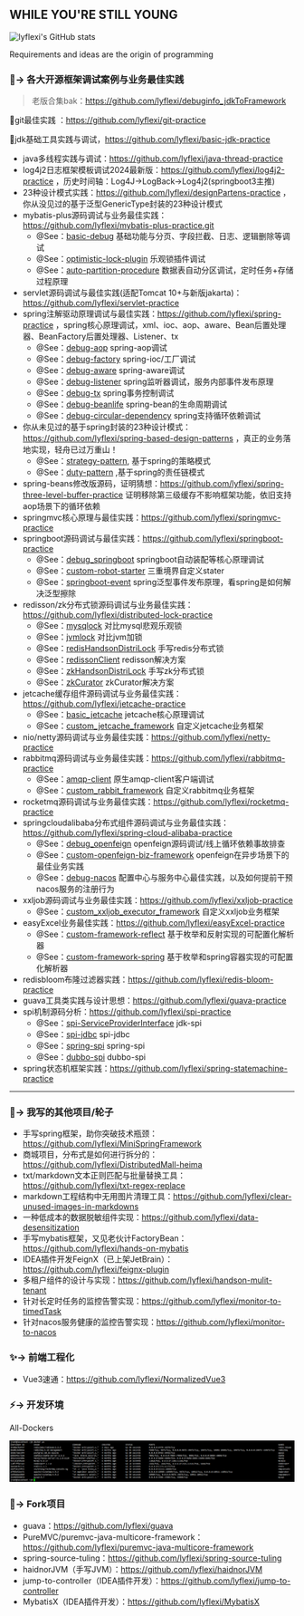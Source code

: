 WHILE YOU'RE STILL YOUNG
---
![lyflexi's GitHub stats](https://github-readme-stats.vercel.app/api?username=lyflexi&show_icons=true)

<!--
**lyflexi/lyflexi** is a ✨ _special_ ✨ repository because its `README.md` (this file) appears on your GitHub profile.

Here are some ideas to get you started:

- 🔭 I’m currently working on ...
- 🌱 I’m currently learning ...
- 👯 I’m looking to collaborate on ...
- 🤔 I’m looking for help with ...
- 💬 Ask me about ...
- 📫 How to reach me: ...
- 😄 Pronouns: ...
- ⚡ Fun fact: ...
-->
Requirements and ideas are the origin of programming
### 🐞-> 各大开源框架调试案例与业务最佳实践
> 老版合集bak：https://github.com/lyflexi/debuginfo_jdkToFramework

🚀git最佳实践 ：https://github.com/lyflexi/git-practice

🚀jdk基础工具实践与调试，https://github.com/lyflexi/basic-jdk-practice
- java多线程实践与调试：https://github.com/lyflexi/java-thread-practice
- log4j2日志框架模板调试2024最新版：https://github.com/lyflexi/log4j2-practice ，历史时间轴：Log4J->LogBack->Log4j2(springboot3主推)
- 23种设计模式实践：https://github.com/lyflexi/designPartens-practice ，你从没见过的基于泛型GenericType封装的23种设计模式
- mybatis-plus源码调试与业务最佳实践：https://github.com/lyflexi/mybatis-plus-practice.git
  - @See：[basic-debug](https://github.com/lyflexi/mybatis-plus-practice/tree/main/basic-debug) 基础功能与分页、字段拦截、日志、逻辑删除等调试
  - @See：[optimistic-lock-plugin](https://github.com/lyflexi/mybatis-plus-practice/tree/main/optimistic-lock-plugin) 乐观锁插件调试
  - @See：[auto-partition-procedure](https://github.com/lyflexi/mybatis-plus-practice/tree/main/auto-partition-procedure) 数据表自动分区调试，定时任务+存储过程原理
- servlet源码调试与最佳实践(适配Tomcat 10+与新版jakarta)：https://github.com/lyflexi/servlet-practice
- spring注解驱动原理调试与最佳实践：https://github.com/lyflexi/spring-practice ，spring核心原理调试，xml、ioc、aop、aware、Bean后置处理器、BeanFactory后置处理器、Listener、tx
  - @See：[debug-aop](https://github.com/lyflexi/spring-practice/tree/main/debug-aop) spring-aop调试
  - @See：[debug-factory](https://github.com/lyflexi/spring-practice/tree/main/debug-factory) spring-ioc/工厂调试
  - @See：[debug-aware](https://github.com/lyflexi/spring-practice/tree/main/debug-aware) spring-aware调试
  - @See：[debug-listener](https://github.com/lyflexi/spring-practice/tree/main/debug-listener) spring监听器调试，服务内部事件发布原理
  - @See：[debug-tx](https://github.com/lyflexi/spring-practice/tree/main/debug-tx) spring事务控制调试
  - @See：[debug-beanlife](https://github.com/lyflexi/spring-practice/tree/main/debug-beanlife) spring-bean的生命周期调试
  - @See：[debug-circular-dependency](https://github.com/lyflexi/spring-practice/tree/main/debug-circular-dependency) spring支持循环依赖调试
- 你从未见过的基于spring封装的23种设计模式：https://github.com/lyflexi/spring-based-design-patterns ，真正的业务落地实现，轻舟已过万重山！
  - @See：[strategy-pattern](https://github.com/lyflexi/spring-based-design-patterns/tree/main/strategy-pattern), 基于spring的策略模式
  - @See：[duty-pattern](https://github.com/lyflexi/spring-based-design-patterns/tree/main/duty-pattern) ,基于spring的责任链模式
- spring-beans修改版源码，证明猜想：https://github.com/lyflexi/spring-three-level-buffer-practice 证明移除第三级缓存不影响框架功能，依旧支持aop场景下的循环依赖
- springmvc核心原理与最佳实践：https://github.com/lyflexi/springmvc-practice
- springboot源码调试与最佳实践：https://github.com/lyflexi/springboot-practice
  - @See：[debug_springboot](https://github.com/lyflexi/springboot-practice/tree/main/debug_springboot) springboot自动装配等核心原理调试
  - @See：[custom-robot-starter](https://github.com/lyflexi/springboot-practice/tree/main/custom-robot-starter) 三重境界自定义stater
  - @See：[springboot-event](https://github.com/lyflexi/springboot-practice/tree/main/springboot-event) spring泛型事件发布原理，看spring是如何解决泛型擦除
- redisson/zk分布式锁源码调试与业务最佳实践：https://github.com/lyflexi/distributed-lock-practice
  - @See：[mysqlock](https://github.com/lyflexi/distributed-lock-practice/tree/main/mysqlock) 对比mysql悲观乐观锁
  - @See：[jvmlock](https://github.com/lyflexi/distributed-lock-practice/tree/main/jvmlock) 对比jvm加锁
  - @See：[redisHandsonDistriLock](https://github.com/lyflexi/distributed-lock-practice/tree/main/redisHandsonDistriLock) 手写redis分布式锁
  - @See：[redissonClient](https://github.com/lyflexi/distributed-lock-practice/tree/main/redissonClient) redisson解决方案
  - @See：[zkHandsonDistriLock](https://github.com/lyflexi/distributed-lock-practice/tree/main/zkHandsonDistriLock) 手写zk分布式锁
  - @See：[zkCurator](https://github.com/lyflexi/distributed-lock-practice/tree/main/zkCurator) zkCurator解决方案
- jetcache缓存组件源码调试与业务最佳实践：https://github.com/lyflexi/jetcache-practice
  - @See：[basic_jetcache](https://github.com/lyflexi/jetcache-practice/tree/main/basic_jetcache) jetcache核心原理调试
  - @See：[custom_jetcache_framework](https://github.com/lyflexi/jetcache-practice/tree/main/custom_jetcache_framework) 自定义jetcache业务框架
- nio/netty源码调试与业务最佳实践：https://github.com/lyflexi/netty-practice
- rabbitmq源码调试与业务最佳实践：https://github.com/lyflexi/rabbitmq-practice
  - @See：[amqp-client](https://github.com/lyflexi/rabbitmq-practice/tree/main/amqp-client) 原生amqp-client客户端调试
  - @See：[custom_rabbit_framework](https://github.com/lyflexi/rabbitmq-practice/tree/main/custom_rabbit_framework) 自定义rabbitmq业务框架
- rocketmq源码调试与业务最佳实践：https://github.com/lyflexi/rocketmq-practice
- springcloudalibaba分布式组件源码调试与业务最佳实践：https://github.com/lyflexi/spring-cloud-alibaba-practice
  - @See：[debug_openfeign](https://github.com/lyflexi/spring-cloud-alibaba-practice/tree/main/debug_openfeign) openfeign源码调试/线上循环依赖事故排查
  - @See：[custom-openfeign-biz-framework](https://github.com/lyflexi/spring-cloud-alibaba-practice/tree/main/custom-openfeign-biz-framework) openfeign在异步场景下的最佳业务实践
  - @See：[debug-nacos](https://github.com/lyflexi/spring-cloud-alibaba-practice/tree/main/debug-nacos) 配置中心与服务中心最佳实践，以及如何提前干预nacos服务的注册行为
- xxljob源码调试与业务最佳实践：https://github.com/lyflexi/xxljob-practice
  - @See：[custom_xxljob_executor_framework](https://github.com/lyflexi/xxljob-practice/tree/main/custom_xxljob_executor_framework) 自定义xxljob业务框架
- easyExcel业务最佳实践：https://github.com/lyflexi/easyExcel-practice
  - @See：[custom-framework-reflect](https://github.com/lyflexi/easyExcel-practice/tree/main/custom-framework-reflect) 基于枚举和反射实现的可配置化解析器
  - @See：[custom-framework-spring](https://github.com/lyflexi/easyExcel-practice/tree/main/custom-framework-spring) 基于枚举和spring容器实现的可配置化解析器
- redisbloom布隆过滤器实践：https://github.com/lyflexi/redis-bloom-practice
- guava工具类实践与设计思想：https://github.com/lyflexi/guava-practice
- spi机制源码分析：https://github.com/lyflexi/spi-practice
  - @See：[spi-ServiceProviderInterface](https://github.com/lyflexi/spi-practice/tree/main/spi-ServiceProviderInterface) jdk-spi
  - @See：[spi-jdbc](https://github.com/lyflexi/spi-practice/tree/main/spi-jdbc)  spi-jdbc
  - @See：[spring-spi](https://github.com/lyflexi/spi-practice/tree/main/spring-spi) spring-spi
  - @See：[dubbo-spi](https://github.com/lyflexi/spi-practice/tree/main/dubbo-spi) dubbo-spi
- spring状态机框架实践：https://github.com/lyflexi/spring-statemachine-practice
---
### 🚀-> 我写的其他项目/轮子
- 手写spring框架，助你突破技术瓶颈：https://github.com/lyflexi/MiniSpringFramework
- 商城项目，分布式是如何进行拆分的：https://github.com/lyflexi/DistributedMall-heima
- txt/markdown文本正则匹配与批量替换工具：https://github.com/lyflexi/txt-regex-replace
- markdown工程结构中无用图片清理工具：https://github.com/lyflexi/clear-unused-images-in-markdowns
- 一种低成本的数据脱敏组件实现：https://github.com/lyflexi/data-desensitization
- 手写mybatis框架，又见老伙计FactoryBean：https://github.com/lyflexi/hands-on-mybatis
- IDEA插件开发FeignX（已上架JetBrain）：https://github.com/lyflexi/feignx-plugin 
- 多租户组件的设计与实现：https://github.com/lyflexi/handson-mulit-tenant
- 针对长定时任务的监控告警实现：https://github.com/lyflexi/monitor-to-timedTask
- 针对nacos服务健康的监控告警实现：https://github.com/lyflexi/monitor-to-nacos

### ✨-> 前端工程化
- Vue3速通：https://github.com/lyflexi/NormalizedVue3

### ⚡-> 开发环境
All-Dockers

![image](./dockers-services.png)

### 🌱-> Fork项目
- guava：https://github.com/lyflexi/guava
- PureMVC/puremvc-java-multicore-framework：https://github.com/lyflexi/puremvc-java-multicore-framework
- spring-source-tuling：https://github.com/lyflexi/spring-source-tuling
- haidnorJVM（手写JVM）：https://github.com/lyflexi/haidnorJVM
- jump-to-controller（IDEA插件开发）：https://github.com/lyflexi/jump-to-controller
- MybatisX（IDEA插件开发）：https://github.com/lyflexi/MybatisX
